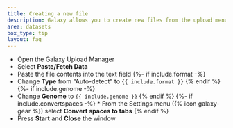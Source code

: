 ```yaml
---
title: Creating a new file
description: Galaxy allows you to create new files from the upload menu. You can supply the contents of the file.
area: datasets
box_type: tip
layout: faq
---
```


* Open the Galaxy Upload Manager
* Select **Paste/Fetch Data**
* Paste the file contents into the text field
{%- if include.format -%}
* Change **Type** from "Auto-detect" to `{{ include.format }}`
{% endif %}
{%- if include.genome -%}
* Change **Genome** to `{{ include.genome }}`
{% endif %}
{%- if include.convertspaces -%} * From the Settings menu ({% icon galaxy-gear %}) select **Convert spaces to tabs** {% endif %}
* Press **Start** and **Close** the window

